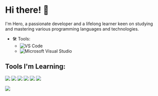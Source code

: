 # Hi there! 👋
I'm Hero, a passionate developer and a lifelong learner keen on studying and mastering various programming languages and technologies.


- 🛠️ Tools:
  - ![VS Code](https://img.shields.io/badge/-VS%20Code-333333?style=flat&logo=visual-studio-code)
  - ![Microsoft Visual Studio](https://img.shields.io/badge/-Microsoft%20Visual%20Studio-333333?style=flat&logo=visual-studio)
    

## Tools I'm Learning:

<p align="left">
  <img src="https://img.shields.io/badge/HTML5-E34F26?style=for-the-badge&logo=html5&logoColor=white"/>
  <img src="https://img.shields.io/badge/CSS3-1572B6?style=for-the-badge&logo=css3&logoColor=white"/>
  <img src="https://img.shields.io/badge/JavaScript-F7DF1E?style=for-the-badge&logo=javascript&logoColor=black"/>
  <img src="https://img.shields.io/badge/Canva-00C4CC?style=for-the-badge&logo=canva&logoColor=white"/>
  <img src="https://img.shields.io/badge/VS%20Code-007ACC?style=for-the-badge&logo=visual-studio-code&logoColor=white"/>
  <img src="https://img.shields.io/badge/Visual%20Studio-5C2D91?style=for-the-badge&logo=visual-studio&logoColor=white"/>
</p>

![](https://komarev.com/ghpvc/?username=your-github-herobeunafe=flat-square)

<!---
Shenzu1/Shenzu1 is a ✨ special ✨ repository because its `README.md` (this file) appears on your GitHub profile.
You can click the Preview link to take a look at your changes.
--->
